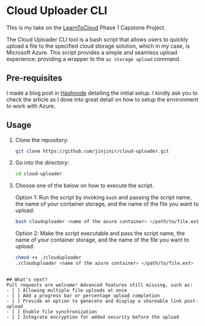 # Cloud Uploader CLI
This is my take on the [LearnToCloud](https://learntocloud.guide/) Phase 1 Capstone Project. 

The Cloud Uploader CLI tool is a bash script that allows users to quickly upload a file to the specified cloud storage solution, which in my case, is Microsoft Azure. This script provides a simple and seamless upload experience; providing a wrapper to the `az storage upload` command.

## Pre-requisites
I made a blog post in [Hashnode](https://darylgalvez.hashnode.dev/learntocloud-phase-1-capstone-project-clouduploader-cli) detailing the initial setup. I kindly ask you to check the article as I dove into great detail on how to setup the environment to work with Azure.

## Usage
1. Clone the repository:
   ```bash
   git clone https://github.com/jinjinir/cloud-uploader.git
   ```
2. Go into the directory:
   ```bash
   cd cloud-uploader
   ```
3. Choose one of the below on how to execute the script.

    Option 1: Run the script by invoking `bash` and passing the script name, the name of your container storage, and the name of the file you want to upload:

    ```bash
    bash clouduploader <name of the azure container> </path/to/file.ext>
    ```
    Option 2: Make the script executable and pass the script name, the name of your container storage, and the name of the file you want to upload:

    ```bash
    chmod +x ./clouduploader
    ./clouduploader <name of the azure container> </path/to/file.ext>
```

## What's next?
Pull requests are welcome! Advanced features still missing, such as:
- [ ] Allowing multiple file uploads at once
- [ ] Add a progress bar or percentage upload completion
- [ ] Provide an option to generate and display a shareable link post-upload
- [ ] Enable file synchronization
- [ ] Integrate encryption for added security before the upload
